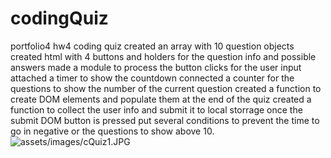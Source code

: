 # codingQuiz
portfolio4 hw4 coding quiz
created an   array with 10 question objects
created html with 4 buttons and holders for the question info
and possible answers
made a module to process the button clicks for the user input
attached a timer to show the countdown
connected a counter for the questions to show the number of the current question
created a function to create DOM elements and populate them at the end of the quiz
created a function to collect the user info and submit it to local storrage once the submit DOM button is pressed
put several conditions to prevent the time to go in negative or the questions to show above 10.
![assets/images/cQuiz1.JPG](screenshot1)
